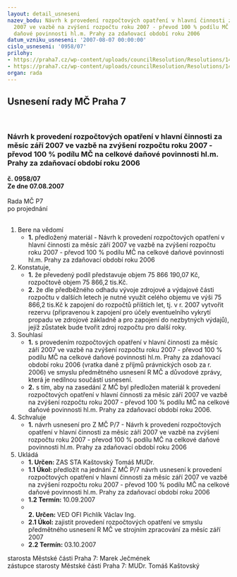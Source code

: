 ```yaml
---
layout: detail_usneseni
nazev_bodu: Návrh k provedení rozpočtových opatření v hlavní činnosti za měsíc září
  2007 ve vazbě na zvýšení rozpočtu roku 2007 - převod 100 % podílu MČ na celkové
  daňové povinnosti hl.m. Prahy za zdaňovací období roku 2006
datum_vzniku_usneseni: '2007-08-07 00:00:00'
cislo_usneseni: '0958/07'
prilohy:
- https://praha7.cz/wp-content/uploads/councilResolution/Resolutions/14936/38-skenovat0018.pdf
- https://praha7.cz/wp-content/uploads/councilResolution/Resolutions/14936/38-dppo2006za.doc
organ: rada
---
```

<div id="ucUsn_pList" class="usn">
	<span><h2>Usnesení rady MČ Praha 7 </h2>
<br></span><div class="standBody">
<span><h3>Návrh k provedení rozpočtových opatření v hlavní činnosti za měsíc září 2007 ve vazbě na zvýšení rozpočtu roku 2007 - převod 100 % podílu MČ na celkové daňové povinnosti hl.m. Prahy za zdaňovací období roku 2006</h3></span><div class="center">
		<strong>č. 0958/07</strong><br>
	</div>
<div class="center">
		<strong>Ze dne 07.08.2007</strong><br><br>
	</div>Rada MČ P7<br> po projednání<br><br><ol>
<li>Bere na vědomí<ul><li>
<strong>1.</strong> předložený materiál - Návrh k provedení rozpočtových opatření v hlavní činnosti za měsíc září 2007 ve vazbě na zvýšení rozpočtu roku 2007 - převod 100 % podílu MČ na celkové daňové povinnosti hl.m. Prahy za zdaňovací období roku 2006</li></ul>
</li>
<li>Konstatuje,<ul>
<li>
<strong>1.</strong> že převedený podíl představuje objem 75 866 190,07  Kč, rozpočtově objem       75 866,2 tis.Kč.</li>
<li>
<strong>2.</strong> že dle předběžného odhadu vývoje zdrojové a výdajové části rozpočtu v dalších letech  je nutné využít celého objemu ve výši 75 866,2 tis.Kč k zapojení do rozpočtů příštích let, tj. v r. 2007 vytvořit rezervu (připravenou k zapojení pro účely eventuelního vykrytí propadu ve zdrojové základně a  pro zapojení do nezbytných  výdajů), jejíž zůstatek bude tvořit zdroj rozpočtu  pro další roky.</li>
</ul>
</li>
<li>Souhlasí<ul>
<li>
<strong>1.</strong> s provedením  rozpočtových opatření v hlavní činnosti za měsíc září 2007 ve vazbě na zvýšení rozpočtu roku 2007 - převod 100 % podílu MČ na celkové daňové povinnosti hl.m. Prahy za zdaňovací období roku 2006 (vratka daně z příjmů právnických osob za r. 2006)  ve smyslu předmětného usnesení R MČ a důvodové zprávy, která je nedílnou součástí usnesení.</li>
<li>
<strong>2.</strong> s tím,  aby na  zasedání Z MČ byl předložen materiál k provedení rozpočtových opatření v hlavní činnosti za měsíc září 2007 ve vazbě na zvýšení rozpočtu roku 2007 - převod 100 % podílu MČ na celkové daňové povinnosti hl.m. Prahy za zdaňovací období roku 2006.</li>
</ul>
</li>
<li>Schvaluje<ul><li>
<strong>1.</strong> návrh usnesení pro Z MČ P/7 - Návrh k  provedení rozpočtových opatření v hlavní činnosti za měsíc září 2007 ve vazbě na zvýšení rozpočtu roku 2007 - převod 100 % podílu MČ na celkové daňové povinnosti hl.m. Prahy za zdaňovací období roku 2006</li></ul>
</li>
<li>Ukládá<ul>
<li>
<strong>1. Určen: </strong>ZAS STA Kaštovský Tomáš MUDr.</li>
<li>
<strong>1.1 Úkol: </strong>předložit na jednání Z MČ P/7 návrh usnesení k provedení rozpočtových opatření v hlavní činnosti za měsíc září 2007 ve vazbě na zvýšení rozpočtu roku 2007 - převod 100 % podílu MČ na celkové daňové povinnosti hl.m. Prahy za zdaňovací období roku 2006</li>
<li>
<strong>1.2 Termín: </strong>10.09.2007</li>
<li>
<strong><br>2. Určen: </strong>VED OFI Pichlík Václav Ing.</li>
<li>
<strong>2.1 Úkol: </strong>zajistit provedení rozpočtových opatření ve smyslu předmětného usnesení R MČ ve strojním zpracování za měsíc září 2007</li>
<li>
<strong>2.2 Termín: </strong>03.10.2007</li>
</ul>
</li>
</ol>starosta Městské části Praha 7: Marek Ječmének<br>zástupce starosty Městské části Praha 7: MUDr. Tomáš Kaštovský 
</div>
</div>